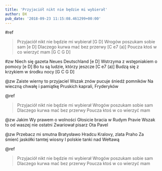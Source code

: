 ```yaml
---
title: 'Przyjaciół nikt nie będzie mi wybierał'
author: DX
pub_date: '2018-09-23 11:15:08.461299+00:00'
---
```


#ref
>Przyjaciół nikt nie będzie mi wybierał [G D]
>Wrogów poszukam sobie sam [e D]
>Dlaczego kurwa mać bez przerwy [C e7 (a)]
>Poucza ktoś w co wierzyć mam [G C G D]
 
#zw
Niech się gazeta Neues Deutschland [e D]
Wstrzyma z wstępniakiem o pomocy [e D]
Bo tu są ludzie, którzy jeszcze [C e7 (a)]
Budzą się z krzykiem w środku nocy [G C G D]
 
@zw
Zaiste wierny to przyjaciel
Wszak znów pucuje śniedź pomników
Na wieczną chwałę i pamiątkę
Pruskich kaprali, Fryderyków
 
@ref
>Przyjaciół nikt nie będzie mi wybierał
>Wrogów poszukam sobie sam
>Dlaczego kurwa mać bez przerwy
>Poucza ktoś w co wierzyć mam

@zw
Jakim Wy prawem o wolności
Głosicie bracia w Rudym Pravie
Wszak to od waszej nie ostatni
Zwariował pisarz Ota Pavel
 
@zw
Przebacz mi smutna Bratysławo
Hradcu Kralovy, zlata Praho
Za śmierć jaskółki tamtej wiosny
I polskie tanki nad Wełtawą

@ref
>Przyjaciół nikt nie będzie mi wybierał
>Wrogów poszukam sobie sam
>Dlaczego kurwa mać bez przerwy
>Poucza ktoś w co wierzyć mam